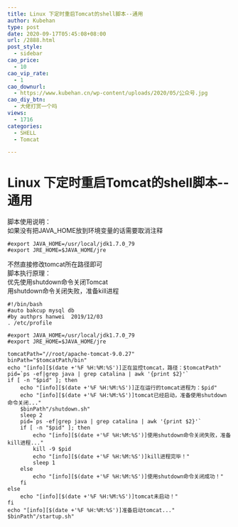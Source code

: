 ```yaml
---
title: Linux 下定时重启Tomcat的shell脚本--通用
author: Kubehan
type: post
date: 2020-09-17T05:45:08+08:00
url: /2888.html
post_style:
  - sidebar
cao_price:
  - 10
cao_vip_rate:
  - 1
cao_downurl:
  - https://www.kubehan.cn/wp-content/uploads/2020/05/公众号.jpg
cao_diy_btn:
  - 大佬打赏一个吗
views:
  - 1716
categories:
  - SHELL
  - Tomcat

---
```

# Linux 下定时重启Tomcat的shell脚本--通用

脚本使用说明：  
如果没有把JAVA_HOME放到环境变量的话需要取消注释

<pre><code class="language-actionscript">#export JAVA_HOME=/usr/local/jdk1.7.0_79
#export JRE_HOME=$JAVA_HOME/jre</code></pre>

不然直接修改tomcat所在路径即可  
脚本执行原理：  
优先使用shutdown命令关闭Tomcat  
用shutdown命令关闭失败，准备kill进程

<pre><code class="language-bash">#!/bin/bash
#auto bakcup mysql db
#by authprs hanwei  2019/12/03
. /etc/profile

#export JAVA_HOME=/usr/local/jdk1.7.0_79
#export JRE_HOME=$JAVA_HOME/jre

tomcatPath="//root/apache-tomcat-9.0.27"
binPath="$tomcatPath/bin"
echo "[info][$(date +'%F %H:%M:%S')]正在监控tomcat，路径：$tomcatPath"
pid=`ps -ef|grep java | grep catalina | awk '{print $2}'`
if [ -n "$pid" ]; then
    echo "[info][$(date +'%F %H:%M:%S')]正在运行的tomcat进程为：$pid"
    echo "[info][$(date +'%F %H:%M:%S')]tomcat已经启动，准备使用shutdown命令关闭..."
    $binPath"/shutdown.sh"
    sleep 2
    pid=`ps -ef|grep java | grep catalina | awk '{print $2}'`
    if [ -n "$pid" ]; then
        echo "[info][$(date +'%F %H:%M:%S')]使用shutdown命令关闭失败，准备kill进程..."
        kill -9 $pid
        echo "[info][$(date +'%F %H:%M:%S')]kill进程完毕！"
        sleep 1
    else
        echo "[info][$(date +'%F %H:%M:%S')]使用shutdown命令关闭成功！"
    fi
else
    echo "[info][$(date +'%F %H:%M:%S')]tomcat未启动！"
fi
echo "[info][$(date +'%F %H:%M:%S')]准备启动tomcat..."
$binPath"/startup.sh"
</code></pre>